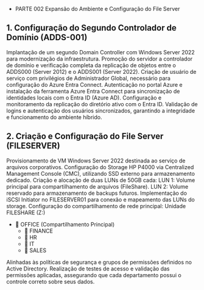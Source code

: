 + PARTE 002  Expansão do Ambiente e Configuração do File Server

## 1. Configuração do Segundo Controlador de Domínio (ADDS-001)

 Implantação de um segundo Domain Controller com Windows Server 2022 para modernização da infraestrutura.
 Promoção do servidor a controlador de domínio e verificação completa da replicação de objetos entre o ADDS000 (Server 2012) e o ADDS001 (Server 2022).
 Criação de usuário de serviço com privilégios de Administrador Global, necessário para configuração do Azure Entra Connect.
 Autenticação no portal Azure e instalação da ferramenta Azure Entra Connect para sincronização de identidades locais com o Entra ID (Azure AD).
 Configuração e monitoramento da replicação do diretório ativo com o Entra ID.
 Validação de logins e autenticação dos usuários sincronizados, garantindo a integridade e funcionamento do ambiente híbrido.

## 2. Criação e Configuração do File Server (FILESERVER)

 Provisionamento de VM Windows Server 2022 destinada ao serviço de arquivos corporativos.
 Configuração do Storage HP P4000 via Centralized Management Console (CMC), utilizando SSD externo para armazenamento dedicado.
 Criação e alocação de duas LUNs de 50GB cada:
   LUN 1: Volume principal para compartilhamento de arquivos (FileShare).
   LUN 2: Volume reservado para armazenamento de backups futuros.
 Implementação do iSCSI Initiator no FILESERVER01 para conexão e mapeamento das LUNs do storage.
 Configuração do compartilhamento de rede principal: 
    Unidade FILESHARE (Z:)
- 📁 OFFICE (Compartilhamento Principal)
  - 📁 FINANCE
  - 📁 HR
  - 📁 IT
  - 📁 SALES


 Alinhadas às políticas de segurança e grupos de permissões definidos no Active Directory.
 Realização de testes de acesso e validação das permissões aplicadas, assegurando que cada departamento possui o controle correto sobre seus dados.
